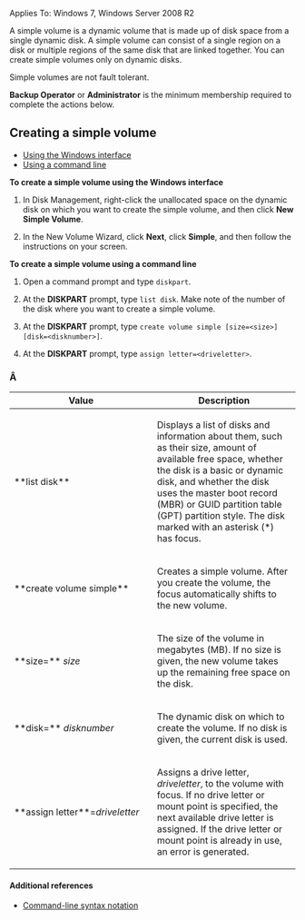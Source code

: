 Applies To: Windows 7, Windows Server 2008 R2

A simple volume is a dynamic volume that is made up of disk space from a single dynamic disk. A simple volume can consist of a single region on a disk or multiple regions of the same disk that are linked together. You can create simple volumes only on dynamic disks.

Simple volumes are not fault tolerant.

**Backup Operator** or **Administrator** is the minimum membership required to complete the actions below.

Creating a simple volume
------------------------

-   [Using the Windows interface](#BKMK_WINUI)
-   [Using a command line](#BKMK_CMD)

<a href="" id="BKMK_WINUI"></a>
**To create a simple volume using the Windows interface**
1.  In Disk Management, right-click the unallocated space on the dynamic disk on which you want to create the simple volume, and then click **New Simple Volume**.

2.  In the New Volume Wizard, click **Next**, click **Simple**, and then follow the instructions on your screen.

<a href="" id="BKMK_CMD"></a>
**To create a simple volume using a command line**
1.  Open a command prompt and type `diskpart`.

2.  At the **DISKPART** prompt, type `list disk`. Make note of the number of the disk where you want to create a simple volume.

3.  At the **DISKPART** prompt, type `create volume simple [size=<size>] [disk=<disknumber>]`.

4.  At the **DISKPART** prompt, type `assign letter=<driveletter>`.

### Â 

<table>
<colgroup>
<col width="50%" />
<col width="50%" />
</colgroup>
<thead>
<tr class="header">
<th>Value</th>
<th>Description</th>
</tr>
</thead>
<tbody>
<tr class="odd">
<td><p>**list disk**</p></td>
<td><p>Displays a list of disks and information about them, such as their size, amount of available free space, whether the disk is a basic or dynamic disk, and whether the disk uses the master boot record (MBR) or GUID partition table (GPT) partition style. The disk marked with an asterisk (*) has focus.</p></td>
</tr>
<tr class="even">
<td><p>**create volume simple**</p></td>
<td><p>Creates a simple volume. After you create the volume, the focus automatically shifts to the new volume.</p></td>
</tr>
<tr class="odd">
<td><p>**size=** <em>size</em></p></td>
<td><p>The size of the volume in megabytes (MB). If no size is given, the new volume takes up the remaining free space on the disk.</p></td>
</tr>
<tr class="even">
<td><p>**disk=** <em>disknumber</em></p></td>
<td><p>The dynamic disk on which to create the volume. If no disk is given, the current disk is used.</p></td>
</tr>
<tr class="odd">
<td><p>**assign letter**=<em>driveletter</em></p></td>
<td><p>Assigns a drive letter, <em>driveletter</em>, to the volume with focus. If no drive letter or mount point is specified, the next available drive letter is assigned. If the drive letter or mount point is already in use, an error is generated.</p></td>
</tr>
</tbody>
</table>

#### Additional references

-   [Command-line syntax notation](https://technet.microsoft.com/en-us/library/cc742449(v=ws.11).aspx)



